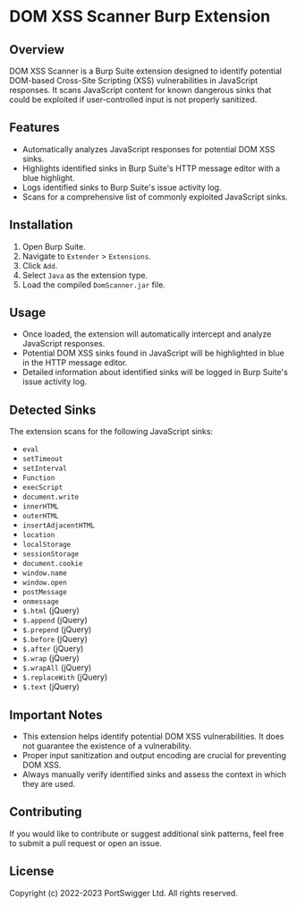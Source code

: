 # DOM XSS Scanner Burp Extension

## Overview

DOM XSS Scanner is a Burp Suite extension designed to identify potential DOM-based Cross-Site Scripting (XSS) vulnerabilities in JavaScript responses. It scans JavaScript content for known dangerous sinks that could be exploited if user-controlled input is not properly sanitized.

## Features

- Automatically analyzes JavaScript responses for potential DOM XSS sinks.
- Highlights identified sinks in Burp Suite's HTTP message editor with a blue highlight.
- Logs identified sinks to Burp Suite's issue activity log.
- Scans for a comprehensive list of commonly exploited JavaScript sinks.

## Installation

1. Open Burp Suite.
2. Navigate to `Extender` > `Extensions`.
3. Click `Add`.
4. Select `Java` as the extension type.
5. Load the compiled `DomScanner.jar` file.

## Usage

- Once loaded, the extension will automatically intercept and analyze JavaScript responses.
- Potential DOM XSS sinks found in JavaScript will be highlighted in blue in the HTTP message editor.
- Detailed information about identified sinks will be logged in Burp Suite's issue activity log.

## Detected Sinks

The extension scans for the following JavaScript sinks:

- `eval`
- `setTimeout`
- `setInterval`
- `Function`
- `execScript`
- `document.write`
- `innerHTML`
- `outerHTML`
- `insertAdjacentHTML`
- `location`
- `localStorage`
- `sessionStorage`
- `document.cookie`
- `window.name`
- `window.open`
- `postMessage`
- `onmessage`
- `$.html` (jQuery)
- `$.append` (jQuery)
- `$.prepend` (jQuery)
- `$.before` (jQuery)
- `$.after` (jQuery)
- `$.wrap` (jQuery)
- `$.wrapAll` (jQuery)
- `$.replaceWith` (jQuery)
- `$.text` (jQuery)

## Important Notes

- This extension helps identify potential DOM XSS vulnerabilities. It does not guarantee the existence of a vulnerability.
- Proper input sanitization and output encoding are crucial for preventing DOM XSS.
- Always manually verify identified sinks and assess the context in which they are used.

## Contributing

If you would like to contribute or suggest additional sink patterns, feel free to submit a pull request or open an issue.

## License

Copyright (c) 2022-2023 PortSwigger Ltd. All rights reserved.
